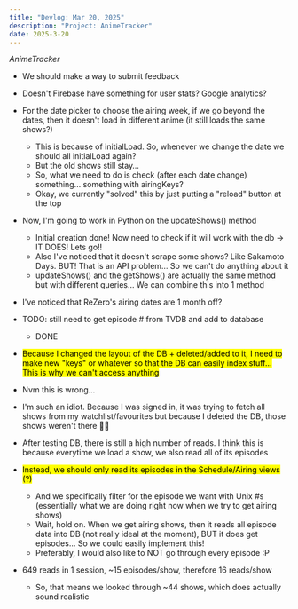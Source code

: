 ```yaml
---
title: "Devlog: Mar 20, 2025"
description: "Project: AnimeTracker"
date: 2025-3-20
---
```


*AnimeTracker*

- We should make a way to submit feedback
- Doesn't Firebase have something for user stats? Google analytics?
- For the date picker to choose the airing week, if we go beyond the dates, then it doesn't load in different anime (it still loads the same shows?)
    - This is because of initialLoad. So, whenever we change the date we should all initialLoad again?
    - But the old shows still stay…
    - So, what we need to do is check (after each date change) something… something with airingKeys?
    - Okay, we currently "solved" this by just putting a "reload" button at the top
- Now, I'm going to work in Python on the updateShows() method
    - Initial creation done! Now need to check if it will work with the db -> IT DOES! Lets go!!
    - Also I've noticed that it doesn't scrape some shows? Like Sakamoto Days. BUT! That is an API problem… So we can't do anything about it
    - updateShows() and the getShows() are actually the same method but with different queries… We can combine this into 1 method
- I've noticed that ReZero's airing dates are 1 month off?
- TODO: still need to get episode # from TVDB and add to database
    - DONE

- <mark>Because I changed the layout of the DB + deleted/added to it, I need to make new "keys" or whatever so that the DB can easily index stuff… This is why we can't access anything</mark>
- Nvm this is wrong…
- I'm such an idiot. Because I was signed in, it was trying to fetch all shows from my watchlist/favourites but because I deleted the DB, those shows weren't there 🤦🏽

- After testing DB, there is still a high number of reads. I think this is because everytime we load a show, we also read all of its episodes
- <mark>Instead, we should only read its episodes in the Schedule/Airing views (?)</mark>
    - And we specifically filter for the episode we want with Unix #s (essentially what we are doing right now when we try to get airing shows)
    - Wait, hold on. When we get airing shows, then it reads all episode data into DB (not really ideal at the moment), BUT it does get episodes… So we could easily implement this!
    - Preferably, I would also like to NOT go through every episode :P

- 649 reads in 1 session, ~15 episodes/show, therefore 16 reads/show
    - So, that means we looked through ~44 shows, which does actually sound realistic
